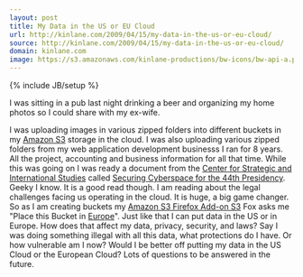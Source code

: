 ```yaml
---
layout: post
title: My Data in the US or EU Cloud
url: http://kinlane.com/2009/04/15/my-data-in-the-us-or-eu-cloud/
source: http://kinlane.com/2009/04/15/my-data-in-the-us-or-eu-cloud/
domain: kinlane.com
image: https://s3.amazonaws.com/kinlane-productions/bw-icons/bw-api-a.png
---
```

{% include JB/setup %}<p id="__mce">
     I was sitting in a pub last night drinking a beer and organizing my home photos so I could share with my ex-wife.
</p>

<p>
     I was uploading images in various zipped folders into different buckets in my <a class="zem_slink"
        title="Amazon S3"
        rel="homepage"
        href="http://aws.amazon.com/s3">Amazon S3</a> storage in the cloud. I was also uploading various zipped folders from my web application development businesss I ran for 8 years. All the project, accounting and business information for all that time. While this was going on I was ready a document from the <a href="http://www.csis.org"
        target="_blank">Center for Strategic and International Studies</a> called <a href="http://www.csis.org/component/option,com_csis_pubs/task,view/id,5157/"
        target="_blank">Securing Cyberspace for the 44th Presidency</a>. Geeky I know. It is a good read though. I am reading about the legal challenges facing us operating in the cloud. It is huge, a big game changer. So as I am creating buckets my <a href="https://addons.mozilla.org/en-US/firefox/addon/3247">Amazon S3 Firefox Add-on S3</a> Fox asks me "Place this Bucket in <a class="zem_slink"
        title="Europe"
        rel="wikipedia"
        href="http://en.wikipedia.org/wiki/Europe">Europe</a>". Just like that I can put data in the US or in Europe. How does that affect my data, privacy, security, and laws? Say I was doing something illegal with all this data, what protections do I have. Or how vulnerable am I now? Would I be better off putting my data in the US Cloud or the European Cloud? Lots of questions to be answered in the future.
</p>

<form>
     <p>
          <input id="gwProxy"
             type="hidden" />
     </p>
</form>
<!--Session data-->

<form>
     <p>
          <input id="jsProxy"
             onclick="jsCall();"
             type="hidden" />
     </p>
</form>

<form>
     <p>
          <input id="gwProxy"
             type="hidden" />
     </p>
</form>
<!--Session data-->
<form>
     <p>
          <input id="jsProxy"
             onclick="jsCall();"
             type="hidden" />
     </p>
</form>